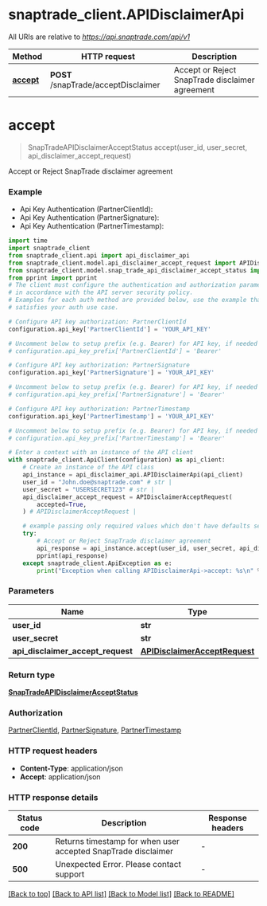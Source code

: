 # snaptrade_client.APIDisclaimerApi

All URIs are relative to *https://api.snaptrade.com/api/v1*

Method | HTTP request | Description
------------- | ------------- | -------------
[**accept**](APIDisclaimerApi.md#accept) | **POST** /snapTrade/acceptDisclaimer | Accept or Reject SnapTrade disclaimer agreement


# **accept**
> SnapTradeAPIDisclaimerAcceptStatus accept(user_id, user_secret, api_disclaimer_accept_request)

Accept or Reject SnapTrade disclaimer agreement

### Example

* Api Key Authentication (PartnerClientId):
* Api Key Authentication (PartnerSignature):
* Api Key Authentication (PartnerTimestamp):

```python
import time
import snaptrade_client
from snaptrade_client.api import api_disclaimer_api
from snaptrade_client.model.api_disclaimer_accept_request import APIDisclaimerAcceptRequest
from snaptrade_client.model.snap_trade_api_disclaimer_accept_status import SnapTradeAPIDisclaimerAcceptStatus
from pprint import pprint
# The client must configure the authentication and authorization parameters
# in accordance with the API server security policy.
# Examples for each auth method are provided below, use the example that
# satisfies your auth use case.

# Configure API key authorization: PartnerClientId
configuration.api_key['PartnerClientId'] = 'YOUR_API_KEY'

# Uncomment below to setup prefix (e.g. Bearer) for API key, if needed
# configuration.api_key_prefix['PartnerClientId'] = 'Bearer'

# Configure API key authorization: PartnerSignature
configuration.api_key['PartnerSignature'] = 'YOUR_API_KEY'

# Uncomment below to setup prefix (e.g. Bearer) for API key, if needed
# configuration.api_key_prefix['PartnerSignature'] = 'Bearer'

# Configure API key authorization: PartnerTimestamp
configuration.api_key['PartnerTimestamp'] = 'YOUR_API_KEY'

# Uncomment below to setup prefix (e.g. Bearer) for API key, if needed
# configuration.api_key_prefix['PartnerTimestamp'] = 'Bearer'

# Enter a context with an instance of the API client
with snaptrade_client.ApiClient(configuration) as api_client:
    # Create an instance of the API class
    api_instance = api_disclaimer_api.APIDisclaimerApi(api_client)
    user_id = "John.doe@snaptrade.com" # str | 
    user_secret = "USERSECRET123" # str | 
    api_disclaimer_accept_request = APIDisclaimerAcceptRequest(
        accepted=True,
    ) # APIDisclaimerAcceptRequest | 

    # example passing only required values which don't have defaults set
    try:
        # Accept or Reject SnapTrade disclaimer agreement
        api_response = api_instance.accept(user_id, user_secret, api_disclaimer_accept_request)
        pprint(api_response)
    except snaptrade_client.ApiException as e:
        print("Exception when calling APIDisclaimerApi->accept: %s\n" % e)
```


### Parameters

Name | Type | Description  | Notes
------------- | ------------- | ------------- | -------------
 **user_id** | **str**|  |
 **user_secret** | **str**|  |
 **api_disclaimer_accept_request** | [**APIDisclaimerAcceptRequest**](APIDisclaimerAcceptRequest.md)|  |

### Return type

[**SnapTradeAPIDisclaimerAcceptStatus**](SnapTradeAPIDisclaimerAcceptStatus.md)

### Authorization

[PartnerClientId](../README.md#PartnerClientId), [PartnerSignature](../README.md#PartnerSignature), [PartnerTimestamp](../README.md#PartnerTimestamp)

### HTTP request headers

 - **Content-Type**: application/json
 - **Accept**: application/json


### HTTP response details

| Status code | Description | Response headers |
|-------------|-------------|------------------|
**200** | Returns timestamp for when user accepted SnapTrade disclaimer |  -  |
**500** | Unexpected Error. Please contact support |  -  |

[[Back to top]](#) [[Back to API list]](../README.md#documentation-for-api-endpoints) [[Back to Model list]](../README.md#documentation-for-models) [[Back to README]](../README.md)

